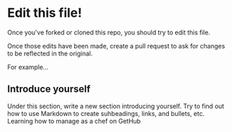 # Edit this file!

Once you've forked or cloned this repo, you should try to edit this file. 

Once those edits have been made, create a pull request to ask for changes to be reflected in the original.

For example...

## Introduce yourself

Under this section, write a new section introducing yourself. Try to find out how to use Markdown to create suhbeadings, links, and bullets, etc.
Learning how to manage as a chef on GetHub
